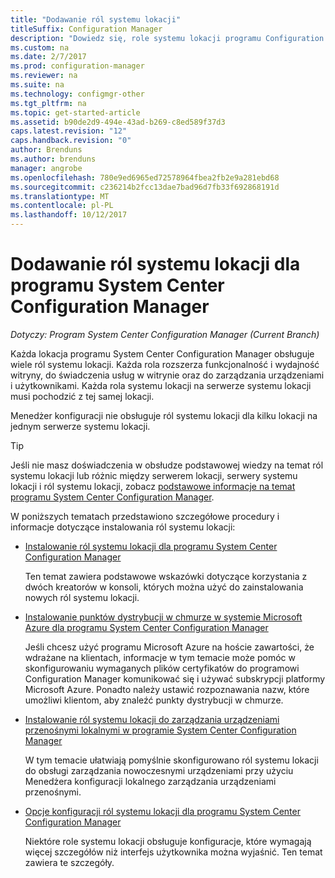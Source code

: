 ```yaml
---
title: "Dodawanie ról systemu lokacji"
titleSuffix: Configuration Manager
description: "Dowiedz się, role systemu lokacji programu Configuration Manager oraz jak dodawać je, aby rozszerzyć funkcjonalność i wydajność lokacji."
ms.custom: na
ms.date: 2/7/2017
ms.prod: configuration-manager
ms.reviewer: na
ms.suite: na
ms.technology: configmgr-other
ms.tgt_pltfrm: na
ms.topic: get-started-article
ms.assetid: b90de2d9-494e-43ad-b269-c8ed589f37d3
caps.latest.revision: "12"
caps.handback.revision: "0"
author: Brenduns
ms.author: brenduns
manager: angrobe
ms.openlocfilehash: 780e9ed6965ed72578964fbea2fb2e9a281ebd68
ms.sourcegitcommit: c236214b2fcc13dae7bad96d7fb33f692868191d
ms.translationtype: MT
ms.contentlocale: pl-PL
ms.lasthandoff: 10/12/2017
---
```

# <a name="add-site-system-roles-for-system-center-configuration-manager"></a>Dodawanie ról systemu lokacji dla programu System Center Configuration Manager

*Dotyczy: Program System Center Configuration Manager (Current Branch)*

Każda lokacja programu System Center Configuration Manager obsługuje wiele ról systemu lokacji. Każda rola rozszerza funkcjonalność i wydajność witryny, do świadczenia usług w witrynie oraz do zarządzania urządzeniami i użytkownikami. Każda rola systemu lokacji na serwerze systemu lokacji musi pochodzić z tej samej lokacji.   

Menedżer konfiguracji nie obsługuje ról systemu lokacji dla kilku lokacji na jednym serwerze systemu lokacji.  

> [!TIP]  
>  Jeśli nie masz doświadczenia w obsłudze podstawowej wiedzy na temat ról systemu lokacji lub różnic między serwerem lokacji, serwery systemu lokacji i ról systemu lokacji, zobacz [podstawowe informacje na temat programu System Center Configuration Manager](../../../../core/understand/fundamentals.md).  

 W poniższych tematach przedstawiono szczegółowe procedury i informacje dotyczące instalowania ról systemu lokacji:  

-   [Instalowanie ról systemu lokacji dla programu System Center Configuration Manager](../../../../core/servers/deploy/configure/install-site-system-roles.md)  

     Ten temat zawiera podstawowe wskazówki dotyczące korzystania z dwóch kreatorów w konsoli, których można użyć do zainstalowania nowych ról systemu lokacji.  

-   [Instalowanie punktów dystrybucji w chmurze w systemie Microsoft Azure dla programu System Center Configuration Manager](../../../../core/servers/deploy/configure/install-cloud-based-distribution-points-in-microsoft-azure.md)  

    Jeśli chcesz użyć programu Microsoft Azure na hoście zawartości, że wdrażane na klientach, informacje w tym temacie może pomóc w skonfigurowaniu wymaganych plików certyfikatów do programowi Configuration Manager komunikować się i używać subskrypcji platformy Microsoft Azure. Ponadto należy ustawić rozpoznawania nazw, które umożliwi klientom, aby znaleźć punkty dystrybucji w chmurze.  

-   [Instalowanie ról systemu lokacji do zarządzania urządzeniami przenośnymi lokalnymi w programie System Center Configuration Manager](../../../../mdm/get-started/install-site-system-roles-for-on-premises-mdm.md)  

     W tym temacie ułatwiają pomyślnie skonfigurowano ról systemu lokacji do obsługi zarządzania nowoczesnymi urządzeniami przy użyciu Menedżera konfiguracji lokalnego zarządzania urządzeniami przenośnymi.  

-   [Opcje konfiguracji ról systemu lokacji dla programu System Center Configuration Manager](../../../../core/servers/deploy/configure/configuration-options-for-site-system-roles.md)  

     Niektóre role systemu lokacji obsługuje konfiguracje, które wymagają więcej szczegółów niż interfejs użytkownika można wyjaśnić. Ten temat zawiera te szczegóły.  
